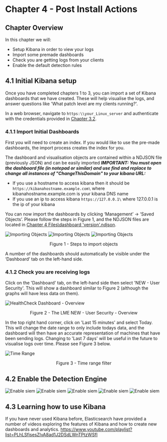 # Chapter 4 - Post Install Actions 

## Chapter Overview
In this chapter we will:
* Setup Kibana in order to view your logs
* Import some premade dashboards
* Check you are getting logs from your clients
* Enable the default detection rules

## 4.1 Initial Kibana setup

Once you have completed chapters 1 to 3, you can import a set of Kibana dashboards that we have created. These will help visualise the logs, and answer questions like 'What patch level are my clients running?'.

In a web browser, navigate to ```https:\\your_Linux_server``` and authenticate with the credentials provided in [Chapter 3.2](/docs/chapter3-easy.md#32-install-lme-the-easy-way-using-our-script).

### 4.1.1 Import Initial Dashboards

First you will need to create an index. If you would like to use the pre-made dashboards, the import process creates the index for you.

The dashboard and visualisation objects are contained within a NDJSON file (previously JSON) and can be easily imported 
***IMPORTANT: You must open the dashboard file (in notepad or similar) and use find and replace to change all instances of "ChangeThisDomain" to your kibana URL:***
* If you use a hostname to access kibana then it should be ```https://kibanahostname.example.com\``` where kibanahostname.example.com is your kibana DNS name
* If you use an ip to access kibana ```https://127.0.0.1\``` where 127.0.0.1 is the ip of your kibana

You can now import the dashboards by clicking ‘Management’ -> ‘Saved Objects’. Please follow the steps in Figure 1, and the NDJSON files are located in [Chapter 4 Files\dashboard 'version'.ndjson](/Chapter%204%20Files/).


![Importing Objects](import.png)
![Importing Objects](import1.png)
![Importing Objects](import2.png)

<p align="center">
Figure 1 - Steps to import objects
</p>

A number of the dashboards should automatically be visible under the ‘Dashboard’ tab on the left-hand side.


### 4.1.2 Check you are receiving logs

Click on the 'Dashboard' tab, on the left-hand side then select 'NEW - User Security'. This will show a dashboard similar to Figure 2 (although the graphs will have less data on them).

![HealthCheck Dashboard - Overview](usersec.png)
<p align="center">
Figure 2 - The LME NEW - User Security - Overview
</p>

In the top right hand corner, click on 'Last 15 minutes' and select Today. This will change the date range to only include todays data, and the dashboard will then have an accurate representation of machines that have been sending logs. Changing to 'Last 7 days' will be useful in the future to visualise logs over time. Please see Figure 3 below.

![Time Range](timerange.png)
<p align="center">
Figure 3 - Time range filter
</p>

## 4.2 Enable the Detection Engine

![Enable siem](siem.png)
![Enable siem](siem1.png)
![Enable siem](siem2.png)
![Enable siem](siem3.png)
![Enable siem](siem4.png)


## 4.3 Learning how to use Kibana

If you have never used Kibana before, Elasticsearch have provided a number of videos exploring the features of Kibana and how to create new dashboards and analytics. https://www.youtube.com/playlist?list=PLhLSfisesZIvA8ad1J2DSdLWnTPtzWSfI

